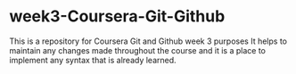 # week3-Coursera-Git-Github
This is a repository for Coursera Git and Github week 3 purposes
It helps to maintain any changes made throughout the course and it is a place to implement any syntax that is already learned.

